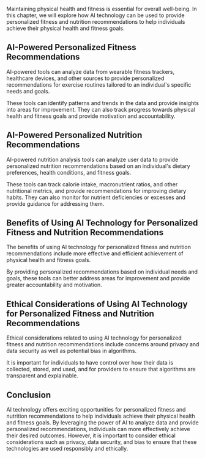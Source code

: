 
Maintaining physical health and fitness is essential for overall well-being. In this chapter, we will explore how AI technology can be used to provide personalized fitness and nutrition recommendations to help individuals achieve their physical health and fitness goals.

AI-Powered Personalized Fitness Recommendations
-----------------------------------------------

AI-powered tools can analyze data from wearable fitness trackers, healthcare devices, and other sources to provide personalized recommendations for exercise routines tailored to an individual's specific needs and goals.

These tools can identify patterns and trends in the data and provide insights into areas for improvement. They can also track progress towards physical health and fitness goals and provide motivation and accountability.

AI-Powered Personalized Nutrition Recommendations
-------------------------------------------------

AI-powered nutrition analysis tools can analyze user data to provide personalized nutrition recommendations based on an individual's dietary preferences, health conditions, and fitness goals.

These tools can track calorie intake, macronutrient ratios, and other nutritional metrics, and provide recommendations for improving dietary habits. They can also monitor for nutrient deficiencies or excesses and provide guidance for addressing them.

Benefits of Using AI Technology for Personalized Fitness and Nutrition Recommendations
--------------------------------------------------------------------------------------

The benefits of using AI technology for personalized fitness and nutrition recommendations include more effective and efficient achievement of physical health and fitness goals.

By providing personalized recommendations based on individual needs and goals, these tools can better address areas for improvement and provide greater accountability and motivation.

Ethical Considerations of Using AI Technology for Personalized Fitness and Nutrition Recommendations
----------------------------------------------------------------------------------------------------

Ethical considerations related to using AI technology for personalized fitness and nutrition recommendations include concerns around privacy and data security as well as potential bias in algorithms.

It is important for individuals to have control over how their data is collected, stored, and used, and for providers to ensure that algorithms are transparent and explainable.

Conclusion
----------

AI technology offers exciting opportunities for personalized fitness and nutrition recommendations to help individuals achieve their physical health and fitness goals. By leveraging the power of AI to analyze data and provide personalized recommendations, individuals can more effectively achieve their desired outcomes. However, it is important to consider ethical considerations such as privacy, data security, and bias to ensure that these technologies are used responsibly and ethically.
